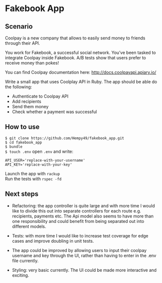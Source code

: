 # Fakebook App

## Scenario
 
Coolpay is a new company that allows to easily send money to friends through their API.
 
You work for Fakebook, a successful social network. You’ve been tasked to integrate Coolpay inside Fakebook. A/B tests show that users prefer to receive money than pokes!
 
You can find Coolpay documentation here: http://docs.coolpayapi.apiary.io/
 
Write a small app that uses Coolplay API in Ruby. The app should be able do the following:
 
- Authenticate to Coolpay API
- Add recipients
- Send them money
- Check whether a payment was successful

## How to use

`$ git clone https://github.com/Hempy49/fakebook_app.git`  
`$ cd fakebook_app`  
`$ bundle`  
`$ touch .env`
open `.env` and write:
```
API_USER='replace-with-your-username'
API_KEY='replace-with-your-key'
```   
Launch the app with `rackup`  
Run the tests with `rspec -fd`

## Next steps

- Refactoring: the app controller is quite large and with more time I would like to divide this out into separate controllers for each route e.g. recipients, payments etc. The Api model also seems to have more than one responsibility and could benefit from being separated out into different models.

- Tests: with more time I would like to increase test coverage for edge cases and improve doubling in unit tests.  

- The app could be improved by allowing users to input their coolpay username and key through the UI, rather than having to enter in the .env file currently. 

- Styling: very basic currently. The UI could be made more interactive and exciting. 
